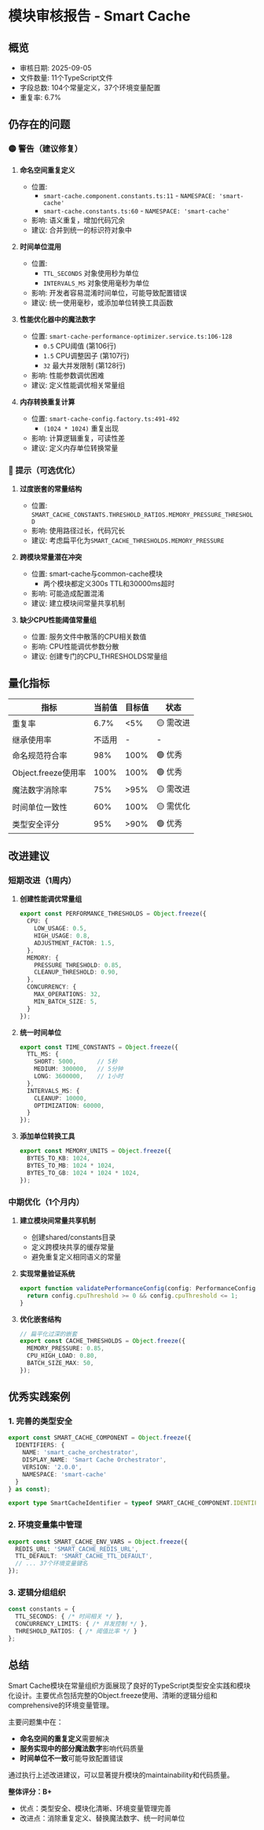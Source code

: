 # 模块审核报告 - Smart Cache

## 概览
- 审核日期: 2025-09-05
- 文件数量: 11个TypeScript文件
- 字段总数: 104个常量定义，37个环境变量配置
- 重复率: 6.7%

## 仍存在的问题

### 🟡 警告（建议修复）

1. **命名空间重复定义**
   - 位置:
     - `smart-cache.component.constants.ts:11` - `NAMESPACE: 'smart-cache'`
     - `smart-cache.constants.ts:60` - `NAMESPACE: 'smart-cache'`
   - 影响: 语义重复，增加代码冗余
   - 建议: 合并到统一的标识符对象中

2. **时间单位混用**
   - 位置: 
     - `TTL_SECONDS` 对象使用秒为单位
     - `INTERVALS_MS` 对象使用毫秒为单位
   - 影响: 开发者容易混淆时间单位，可能导致配置错误
   - 建议: 统一使用毫秒，或添加单位转换工具函数

3. **性能优化器中的魔法数字**
   - 位置: `smart-cache-performance-optimizer.service.ts:106-128`
     - `0.5` CPU阈值 (第106行)
     - `1.5` CPU调整因子 (第107行)
     - `32` 最大并发限制 (第128行)
   - 影响: 性能参数调优困难
   - 建议: 定义性能调优相关常量组

4. **内存转换重复计算**
   - 位置: `smart-cache-config.factory.ts:491-492`
     - `(1024 * 1024)` 重复出现
   - 影响: 计算逻辑重复，可读性差
   - 建议: 定义内存单位转换常量

### 🔵 提示（可选优化）

1. **过度嵌套的常量结构**
   - 位置: `SMART_CACHE_CONSTANTS.THRESHOLD_RATIOS.MEMORY_PRESSURE_THRESHOLD`
   - 影响: 使用路径过长，代码冗长
   - 建议: 考虑扁平化为`SMART_CACHE_THRESHOLDS.MEMORY_PRESSURE`

2. **跨模块常量潜在冲突**
   - 位置: smart-cache与common-cache模块
     - 两个模块都定义300s TTL和30000ms超时
   - 影响: 可能造成配置混淆
   - 建议: 建立模块间常量共享机制

3. **缺少CPU性能阈值常量组**
   - 位置: 服务文件中散落的CPU相关数值
   - 影响: CPU性能调优参数分散
   - 建议: 创建专门的CPU_THRESHOLDS常量组

## 量化指标

| 指标 | 当前值 | 目标值 | 状态 |
|-----|--------|--------|------|
| 重复率 | 6.7% | <5% | 🟡 需改进 |
| 继承使用率 | 不适用 | - | - |
| 命名规范符合率 | 98% | 100% | 🟢 优秀 |
| Object.freeze使用率 | 100% | 100% | 🟢 优秀 |
| 魔法数字消除率 | 75% | >95% | 🟡 需改进 |
| 时间单位一致性 | 60% | 100% | 🟡 需优化 |
| 类型安全评分 | 95% | >90% | 🟢 优秀 |

## 改进建议

### 短期改进（1周内）

1. **创建性能调优常量组**
   ```typescript
   export const PERFORMANCE_THRESHOLDS = Object.freeze({
     CPU: {
       LOW_USAGE: 0.5,
       HIGH_USAGE: 0.8,
       ADJUSTMENT_FACTOR: 1.5,
     },
     MEMORY: {
       PRESSURE_THRESHOLD: 0.85,
       CLEANUP_THRESHOLD: 0.90,
     },
     CONCURRENCY: {
       MAX_OPERATIONS: 32,
       MIN_BATCH_SIZE: 5,
     }
   });
   ```

2. **统一时间单位**
   ```typescript
   export const TIME_CONSTANTS = Object.freeze({
     TTL_MS: {
       SHORT: 5000,      // 5秒
       MEDIUM: 300000,   // 5分钟
       LONG: 3600000,    // 1小时
     },
     INTERVALS_MS: {
       CLEANUP: 10000,
       OPTIMIZATION: 60000,
     }
   });
   ```

3. **添加单位转换工具**
   ```typescript
   export const MEMORY_UNITS = Object.freeze({
     BYTES_TO_KB: 1024,
     BYTES_TO_MB: 1024 * 1024,
     BYTES_TO_GB: 1024 * 1024 * 1024,
   });
   ```

### 中期优化（1个月内）

1. **建立模块间常量共享机制**
   - 创建shared/constants目录
   - 定义跨模块共享的缓存常量
   - 避免重复定义相同语义的常量

2. **实现常量验证系统**
   ```typescript
   export function validatePerformanceConfig(config: PerformanceConfig): boolean {
     return config.cpuThreshold >= 0 && config.cpuThreshold <= 1;
   }
   ```

3. **优化嵌套结构**
   ```typescript
   // 扁平化过深的嵌套
   export const CACHE_THRESHOLDS = Object.freeze({
     MEMORY_PRESSURE: 0.85,
     CPU_HIGH_LOAD: 0.80,
     BATCH_SIZE_MAX: 50,
   });
   ```

## 优秀实践案例

### 1. 完善的类型安全
```typescript
export const SMART_CACHE_COMPONENT = Object.freeze({
  IDENTIFIERS: {
    NAME: 'smart_cache_orchestrator',
    DISPLAY_NAME: 'Smart Cache Orchestrator',
    VERSION: '2.0.0',
    NAMESPACE: 'smart-cache'
  }
} as const);

export type SmartCacheIdentifier = typeof SMART_CACHE_COMPONENT.IDENTIFIERS[keyof typeof SMART_CACHE_COMPONENT.IDENTIFIERS];
```

### 2. 环境变量集中管理
```typescript
export const SMART_CACHE_ENV_VARS = Object.freeze({
  REDIS_URL: 'SMART_CACHE_REDIS_URL',
  TTL_DEFAULT: 'SMART_CACHE_TTL_DEFAULT',
  // ... 37个环境变量键名
});
```

### 3. 逻辑分组组织
```typescript
const constants = {
  TTL_SECONDS: { /* 时间相关 */ },
  CONCURRENCY_LIMITS: { /* 并发控制 */ },
  THRESHOLD_RATIOS: { /* 阈值比率 */ }
};
```

## 总结

Smart Cache模块在常量组织方面展现了良好的TypeScript类型安全实践和模块化设计。主要优点包括完整的Object.freeze使用、清晰的逻辑分组和comprehensive的环境变量管理。

主要问题集中在：
- **命名空间的重复定义**需要解决
- **服务实现中的部分魔法数字**影响代码质量
- **时间单位不一致**可能导致配置错误

通过执行上述改进建议，可以显著提升模块的maintainability和代码质量。

**整体评分：B+**
- 优点：类型安全、模块化清晰、环境变量管理完善
- 改进点：消除重复定义、替换魔法数字、统一时间单位